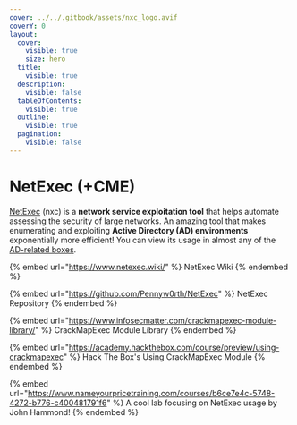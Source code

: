 ```yaml
---
cover: ../../.gitbook/assets/nxc_logo.avif
coverY: 0
layout:
  cover:
    visible: true
    size: hero
  title:
    visible: true
  description:
    visible: false
  tableOfContents:
    visible: true
  outline:
    visible: true
  pagination:
    visible: false
---
```


# NetExec (+CME)

[NetExec](https://www.netexec.wiki/#netexec) (nxc) is a **network service exploitation tool** that helps automate assessing the security of large networks. An amazing tool that makes enumerating and exploiting **Active Directory (AD) environments** exponentially more efficient! You can view its usage in almost any of the [AD-related boxes](../../#active-directory).

{% embed url="https://www.netexec.wiki/" %}
NetExec Wiki
{% endembed %}

{% embed url="https://github.com/Pennyw0rth/NetExec" %}
NetExec Repository
{% endembed %}

{% embed url="https://www.infosecmatter.com/crackmapexec-module-library/" %}
CrackMapExec Module Library
{% endembed %}

{% embed url="https://academy.hackthebox.com/course/preview/using-crackmapexec" %}
Hack The Box's Using CrackMapExec Module
{% endembed %}

{% embed url="https://www.nameyourpricetraining.com/courses/b6ce7e4c-5748-4272-b776-c400481791f6" %}
A cool lab focusing on NetExec usage by John Hammond!
{% endembed %}
